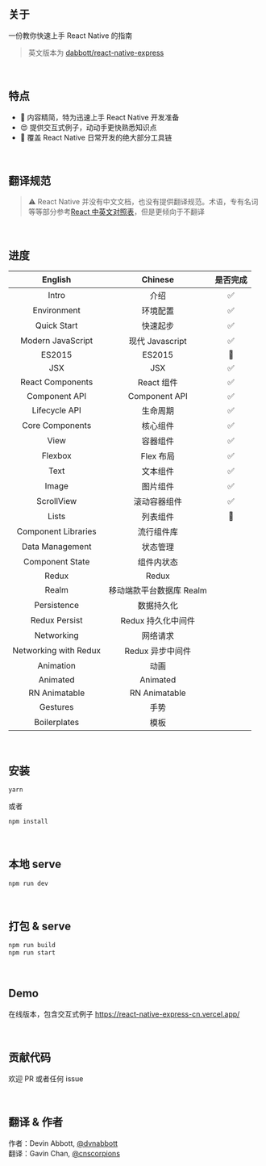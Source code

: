 
## 关于

一份教你快速上手 React Native 的指南

> 英文版本为 [dabbott/react-native-express](https://github.com/dabbott/react-native-express)

<br/>

## 特点

- 🚀 内容精简，特为迅速上手 React Native 开发准备
- 😍 提供交互式例子，动动手更快熟悉知识点
- 💪 覆盖 React Native 日常开发的绝大部分工具链

<br/>

## 翻译规范

> ⚠️ React Native 并没有中文文档，也没有提供翻译规范。术语，专有名词等等部分参考[React 中英文对照表](https://github.com/reactjs/zh-hans.reactjs.org/issues/2)，但是更倾向于不翻译

<br/>

## 进度

|        English        |         Chinese          |      是否完成      |
| :-------------------: | :----------------------: | :----------------: |
|         Intro         |           介绍           | :white_check_mark: |
|      Environment      |         环境配置         | :white_check_mark: |
|      Quick Start      |         快速起步         | :white_check_mark: |
|   Modern JavaScript   |     现代 Javascript      | :white_check_mark: |
|        ES2015         |          ES2015          |   :construction:   |
|          JSX          |           JSX            | :white_check_mark: |
|   React Components    |        React 组件        | :white_check_mark: |
|     Component API     |      Component API       | :white_check_mark: |
|     Lifecycle API     |         生命周期         | :white_check_mark: |
|    Core Components    |         核心组件         | :white_check_mark: |
|         View          |         容器组件         | :white_check_mark: |
|        Flexbox        |        Flex 布局         | :white_check_mark: |
|         Text          |         文本组件         | :white_check_mark: |
|         Image         |         图片组件         | :white_check_mark: |
|      ScrollView       |       滚动容器组件       | :white_check_mark: |
|         Lists         |         列表组件         |   :construction:   |
|  Component Libraries  |        流行组件库        |
|    Data Management    |         状态管理         |
|    Component State    |        组件内状态        |
|         Redux         |          Redux           |
|         Realm         | 移动端款平台数据库 Realm |
|      Persistence      |        数据持久化        |
|     Redux Persist     |    Redux 持久化中间件    |
|      Networking       |         网络请求         |
| Networking with Redux |     Redux 异步中间件     |
|       Animation       |           动画           |
|       Animated        |         Animated         |
|     RN Animatable     |      RN Animatable       |
|       Gestures        |           手势           |
|     Boilerplates      |           模板           |

<br/>

## 安装

```bash
yarn
```

或者

```bash
npm install
```

<br/>

## 本地 serve

```bash
npm run dev
```

<br/>

## 打包 & serve

```bash
npm run build
npm run start
```

<br/>

## Demo

在线版本，包含交互式例子 https://react-native-express-cn.vercel.app/

<br/>

## 贡献代码

欢迎 PR 或者任何 issue

<br/>

## 翻译 & 作者

作者：Devin Abbott, [@dvnabbott](https://github.com/dabbott) <br/>
翻译：Gavin Chan, [@cnscorpions](https://github.com/cnscorpions)
